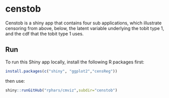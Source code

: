 # censtob

Censtob is a shiny app that contains four sub applications, which illustrate censoring from above, below, the latent variable underlying the tobit type 1, and the cdf that the tobit type 1 uses.

## Run

To run this Shiny app locally, install the following R packages first:

```r
install.packages(c("shiny", "ggplot2","censReg"))
```

then use:

```r
shiny::runGitHub("rphars/cmviz",subdir="censtob")
```